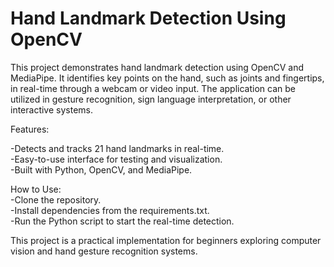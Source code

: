 # Hand Landmark Detection Using OpenCV

This project demonstrates hand landmark detection using OpenCV and MediaPipe. It identifies key points on the hand, such as joints and fingertips, in real-time through a webcam or video input. The application can be utilized in gesture recognition, sign language interpretation, or other interactive systems.

Features:

-Detects and tracks 21 hand landmarks in real-time.<br>
-Easy-to-use interface for testing and visualization.<br>
-Built with Python, OpenCV, and MediaPipe.<br>

How to Use:<br>
-Clone the repository.<br>
-Install dependencies from the requirements.txt.<br>
-Run the Python script to start the real-time detection.<br>
 
This project is a practical implementation for beginners exploring computer vision and hand gesture recognition systems.







